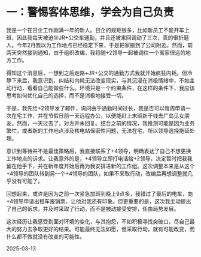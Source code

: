 # 一：警惕客体思维，学会为自己负责

我是一个在日企工作刚满一年的新人。日企的规矩很多，比如新员工不能开车上班，因此我每天被迫坐JR+公交车通勤，并且还被来回调动了三次，真的很折磨人。今年2月我以为工作地点已经稳定下来，于是把家搬到了公司附近。然而，前两天突然接到通知，由于组织改编，我将随+2领导一起被调往一个离家很远的地方工作。

得知这个消息后，一想到之后走路+JR+公交的通勤方式我就开始疯狂内耗。但冷静下来后，我意识到，纠结和内耗无法改变现实，与其沉浸在消极情绪中，不如主动行动，看看自己能做些什么。环境只是一个约束条件，在这样的条件下，我应该思考如何优化自己的选择，而不是消极地接受一切。

于是，我先给+2领导发了邮件，询问由于通勤时间过长，我是否可以每周申请一次在宅工作，并在节假日前一天远程办公，以便能赶上末班新干线去广岛见女朋友。然而，一天过去了，对方并未回复。结合之前的情况，我推测可能是因为业务繁忙，或者新的工作地点涉及核电站保密性问题，无法在宅，所以领导选择拖延处理。

意识到等待并不是最佳策略后，我直接联系了+4领导，明确表达了自己不想更换工作地点的诉求。让我意外的是，+4领导立即打电话给+2领导，决定暂时把我我留在他手下，并在新年度开始后再为我安排进新的工作组。这次调整本来是从这个+4领导的团队转到另一个+4领导的团队，如果不采取行动，改编后再想调整就几乎没有可能了。

回想起来，或许是因为之前一次紧急加班到晚上9点多，我错过了最后的电车，向+4领导申请出租车报销票，让他对我还有印象。但更重要的是，这次我主动提出了自己的诉求，并及时采取了行动，而不是被动接受安排，任由局势发展。

这次经历让我感受到面对环境的变化，与其抱怨，不如积极寻找突破口，尽自己最大的努力去争取更好的结果。可能最终无法如愿，但采取行动，就有可能改变，而什么都不做就没有改变的可能性。

2025-03-13

